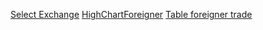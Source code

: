 [Select Exchange](docs-web-trading/Pages/Market%20Cap/components/SelectExchange.md)
[HighChartForeigner](HighChartForeigner.md)
[Table foreigner trade](Table_Foreigner_Trade.md)